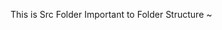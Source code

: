 This is Src Folder
Important to Folder Structure                                                                                               ~                                     
